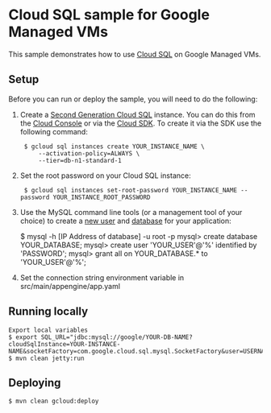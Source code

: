# Cloud SQL sample for Google Managed VMs
This sample demonstrates how to use [Cloud SQL](https://cloud.google.com/sql/) on Google Managed VMs.

## Setup
Before you can run or deploy the sample, you will need to do the following:

1. Create a [Second Generation Cloud SQL](https://cloud.google.com/sql/docs/create-instance) instance. You can do this from the [Cloud Console](https://console.developers.google.com) or via the [Cloud SDK](https://cloud.google.com/sdk). To create it via the SDK use the following command:

        $ gcloud sql instances create YOUR_INSTANCE_NAME \
            --activation-policy=ALWAYS \
            --tier=db-n1-standard-1

1. Set the root password on your Cloud SQL instance:

        $ gcloud sql instances set-root-password YOUR_INSTANCE_NAME --password YOUR_INSTANCE_ROOT_PASSWORD

1. Use the MySQL command line tools (or a management tool of your choice) to create a [new user](https://cloud.google.com/sql/docs/create-user) and [database](https://cloud.google.com/sql/docs/create-database) for your application:

    $ mysql -h [IP Address of database] -u root -p
    mysql> create database YOUR_DATABASE;
    mysql> create user 'YOUR_USER'@'%' identified by 'PASSWORD';
    mysql> grant all on YOUR_DATABASE.* to 'YOUR_USER'@'%';

1. Set the connection string environment variable in src/main/appengine/app.yaml

## Running locally
    Export local variables
    $ export SQL_URL="jdbc:mysql://google/YOUR-DB-NAME?cloudSqlInstance=YOUR-INSTANCE-NAME&socketFactory=com.google.cloud.sql.mysql.SocketFactory&user=USERNAME&password=PASSWORD"
    $ mvn clean jetty:run

## Deploying
    $ mvn clean gcloud:deploy

